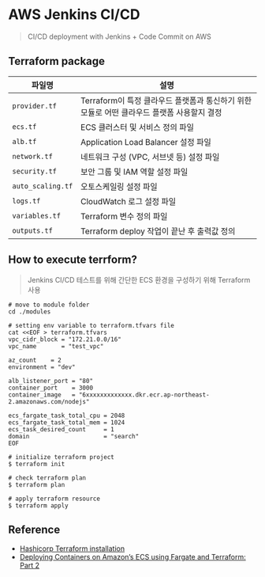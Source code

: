 # AWS Jenkins CI/CD

> CI/CD deployment with Jenkins + Code Commit on AWS

## Terraform package

| 파일명            | 설명                                     |
|-------------------|------------------------------------------|
| `provider.tf`      | Terraform이 특정 클라우드 플랫폼과 통신하기 위한 모듈로 어떤 클라우드 플랫폼 사용할지 결정 |
| `ecs.tf`           | ECS 클러스터 및 서비스 정의 파일         |
| `alb.tf`           | Application Load Balancer 설정 파일      |
| `network.tf`       | 네트워크 구성 (VPC, 서브넷 등) 설정 파일|
| `security.tf`      | 보안 그룹 및 IAM 역할 설정 파일         |
| `auto_scaling.tf`  | 오토스케일링 설정 파일                   |
| `logs.tf`          | CloudWatch 로그 설정 파일               |
| `variables.tf`     | Terraform 변수 정의 파일                 |
| `outputs.tf`       | Terraform deploy 작업이 끝난 후 출력값 정의 |

## How to execute terrform?

> Jenkins CI/CD 테스트를 위해 간단한 ECS 환경을 구성하기 위해 Terraform 사용  

```shell
# move to module folder
cd ./modules
```

```shell
# setting env variable to terraform.tfvars file
cat <<EOF > terraform.tfvars
vpc_cidr_block = "172.21.0.0/16"
vpc_name       = "test_vpc"

az_count    = 2
environment = "dev"

alb_listener_port = "80"
container_port    = 3000
container_image   = "6xxxxxxxxxxxxx.dkr.ecr.ap-northeast-2.amazonaws.com/nodejs"

ecs_fargate_task_total_cpu = 2048
ecs_fargate_task_total_mem = 1024
ecs_task_desired_count     = 1
domain                     = "search"
EOF
```

```shell
# initialize terraform project
$ terraform init
```

```shell
# check terraform plan
$ terraform plan
```

```shell
# apply terraform resource
$ terraform apply
```

## Reference

- [Hashicorp Terraform installation](https://developer.hashicorp.com/terraform/install)
- [Deploying Containers on Amazon’s ECS using Fargate and Terraform: Part 2](https://medium.com/@bradford_hamilton/deploying-containers-on-amazons-ecs-using-fargate-and-terraform-part-2-2e6f6a3a957f)